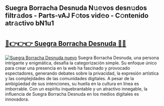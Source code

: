## Suegra Borracha Desnuda N𝚞𝚎vos desn𝚞dos filtr𝚊dos - Parts-vAJ F𝚘tos vid𝚎o - C𝚘ntenido atr𝚊ctivo bN1u1

# <h2><a href="http://mbcsn31.tromn.icu/?c=Suegra+Borracha+Desnuda">🔗👉👉👉 Suegra Borracha Desnuda 🔗🔗</a></h2>

[![Suegra Borracha Desnuda nuevo](https://i.imgur.com/pEAQMta.gif)](http://mbcsn31.tromn.icu/?c=Suegra+Borracha+Desnuda)
Suegra Borracha Desnuda, una persona intrigante y enigmática, desafía la categorización simple. Su enfoque único para crear una presencia en la web ha fascinado y provocado espectadores, generando debates sobre la privacidad, la expresión artística y las complejidades de las comunidades digitales. A pesar de la ambigüedad de sus intenciones, su huella en la cultura en línea es imborrable. Con un espíritu inquebrantable y un atractivo innegable, la influencia de Suegra Borracha Desnuda en los medios digitales es innovadora.
